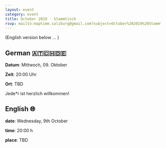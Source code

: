 ```yaml
---
layout: event
category: event
title: October 2019 - Stammtisch
rsvp: mailto:maptime.salzburg@gmail.com?subject=October%202019%20Stammtisch
---
```

(English version below ... )

## German 🇦🇹🇨🇭🇩🇪



**Datum**: Mittwoch, 09. Oktober

**Zeit**: 20:00 Uhr

**Ort**: TBD

Jede*r ist herzlich willkommen!


## English 🌐



**date**: Wednesday, 9th October

**time**: 20:00 h

**place**: TBD
